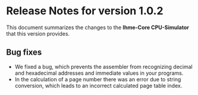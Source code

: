# Release Notes for version 1.0.2

This document summarizes the changes to the **Ihme-Core CPU-Simulator** that this version provides.

## Bug fixes

* We fixed a bug, which prevents the assembler from recognizing decimal and hexadecimal addresses and immediate values in your programs.
* In the calculation of a page number there was an error due to string conversion, which leads to an incorrect calculated page table index.
